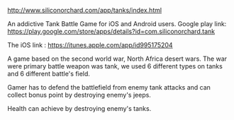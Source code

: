 http://www.siliconorchard.com/app/tanks/index.html

 An addictive Tank Battle Game for iOS and Android users.
Google play link: https://play.google.com/store/apps/details?id=com.siliconorchard.tank

The iOS link : https://itunes.apple.com/app/id995175204

A game based on the second world war, North Africa desert wars. The war were primary battle weapon was tank, we used 6 different types on tanks and 6 different battle's field.

Gamer has to defend the battlefield from enemy tank attacks and can collect bonus point by destroying enemy's jeeps.

Health can achieve by destroying enemy's tanks.
